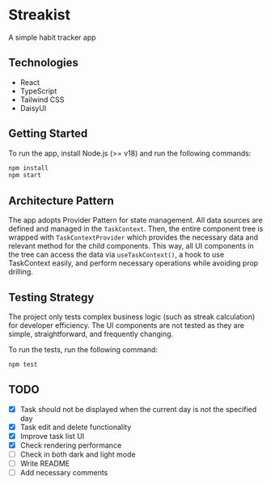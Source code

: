 # Streakist

A simple habit tracker app

## Technologies

- React
- TypeScript
- Tailwind CSS
- DaisyUI

## Getting Started

To run the app, install Node.js (>= v18) and run the following commands:

```bash
npm install
npm start
```

## Architecture Pattern

The app adopts Provider Pattern for state management. All data sources are defined and managed in the `TaskContext`. Then, the entire component tree is wrapped with `TaskContextProvider` which provides the necessary data and relevant method for the child components. This way, all UI components in the tree can access the data via `useTaskContext()`, a hook to use TaskContext easily, and perform necessary operations while avoiding prop drilling. 

## Testing Strategy

The project only tests complex business logic (such as streak calculation) for developer efficiency. The UI components are not tested as they are simple, straightforward, and frequently changing.

To run the tests, run the following command:

```bash
npm test
```

## TODO

- [x] Task should not be displayed when the current day is not the specified day
- [x] Task edit and delete functionality
- [x] Improve task list UI
- [x] Check rendering performance
- [ ] Check in both dark and light mode
- [ ] Write README
- [ ] Add necessary comments
